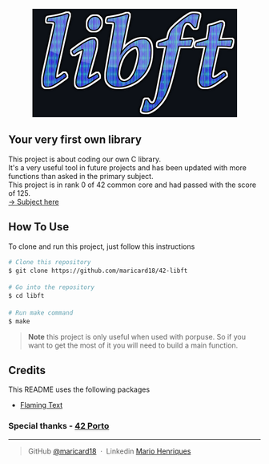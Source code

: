 <p align="center">
    <img src="https://github.com/maricard18/42-libft/blob/main/extras/libft.png" alt="libft">
</p>


## Your very first own library

This project is about coding our own C library. <br>
It's a very useful tool in future projects and has been updated with more functions than asked in the primary subject. <br>
This project is in rank 0 of 42 common core and had passed with the score of 125.<br>
[-> Subject here](https://github.com/maricard18/42-libft/blob/main/extras/en.subject.pdf)


## How To Use

To clone and run this project, just follow this instructions

```bash
# Clone this repository
$ git clone https://github.com/maricard18/42-libft

# Go into the repository
$ cd libft

# Run make command
$ make
```

> **Note**
> this project is only useful when used with porpuse. So if you want to get the most of it you will need to build a main function.


## Credits

This README uses the following packages

- [Flaming Text](https://www10.flamingtext.com)


### Special thanks - [42 Porto](https://www.42porto.com/en)

---

> GitHub [@maricard18](https://github.com/maricard18) &nbsp;&middot;&nbsp;
> Linkedin [Mario Henriques](https://www.linkedin.com/in/mario18)

